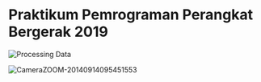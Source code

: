 # Praktikum Pemrograman Perangkat Bergerak 2019

![Processing Data](https://user-images.githubusercontent.com/10812410/68446881-9f166a00-0210-11ea-8512-82fd81f338d3.jpg)

![CameraZOOM-20140914095451553](https://user-images.githubusercontent.com/10812410/68742360-9368e000-0622-11ea-8938-4512f8d6af84.jpg)
